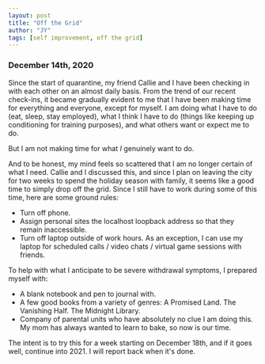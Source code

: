 ```yaml
---
layout: post
title: "Off the Grid"
author: "JY"
tags: [self improvement, off the grid]
---
```


### December 14th, 2020
Since the start of quarantine, my friend Callie and I have been checking in with each other on an almost daily basis. From the trend of our recent check-ins, it became gradually evident to me that I have been making time for everything and everyone, except for myself. I am doing what I have to do (eat, sleep, stay employed), what I think I have to do (things like keeping up conditioning for training purposes), and what others want or expect me to do.

But I am not making time for what _I_ genuinely want to do.

And to be honest, my mind feels so scattered that I am no longer certain of what I need. Callie and I discussed this, and since I plan on leaving the city for two weeks to spend the holiday season with family, it seems like a good time to simply drop off the grid. Since I still have to work during some of this time, here are some ground rules:
* Turn off phone.
* Assign personal sites the localhost loopback address so that they remain inaccessible.
* Turn off laptop outside of work hours. As an exception, I can use my laptop for scheduled calls / video chats / virtual game sessions with friends.

To help with what I anticipate to be severe withdrawal symptoms, I prepared myself with:
* A blank notebook and pen to journal with.
* A few good books from a variety of genres: A Promised Land. The Vanishing Half. The Midnight Library.
* Company of parental units who have absolutely no clue I am doing this. My mom has always wanted to learn to bake, so now is our time.

The intent is to try this for a week starting on December 18th, and if it goes well, continue into 2021. I will report back when it's done.
